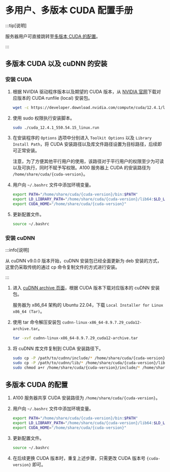 # 多用户、多版本 CUDA 配置手册

:::tip[说明]

服务器用户可直接跳转至[多版本 CUDA 的配置](#多版本-cuda-的配置)。

:::

## 多版本 CUDA 以及 cuDNN 的安装

### 安装 CUDA

1. 根据 NVIDIA 驱动程序版本以及期望的 CUDA 版本，从 [NVIDIA 官网](https://developer.nvidia.com/cuda-toolkit-archive)下载对应版本的 CUDA runfile (local) 安装包。
   
   ```sh
   wget -c https://developer.download.nvidia.com/compute/cuda/12.4.1/local_installers/cuda_12.4.1_550.54.15_linux.run
   ```

2. 使用 sudo 权限执行安装脚本。

   ```sh
   sudo ./cuda_12.4.1_550.54.15_linux.run
   ```

3. 在安装程序的 `Options` 选项中分别进入 `Toolkit Options` 以及 `Library Install Path`，将 CUDA 安装路径以及库文件路径设置为目标路径，后续即可正常安装。
   
   注意，为了方便其他平行用户的使用，该路径对于平行用户的权限至少为可读以及可执行，同时不赋予写权限。A100 服务器上 CUDA 的安装路径为 `/home/share/cuda/{cuda-version}`。

4. 用户向 `~/.bashrc` 文件中添加环境变量。

   ```sh
   export PATH="/home/share/cuda/{cuda-version}/bin:$PATH"
   export LD_LIBRARY_PATH="/home/share/cuda/{cuda-version}/lib64:$LD_LIBRARY_PATH"
   export CUDA_HOME="/home/share/cuda/{cuda-version}"
   ```

5. 更新配置文件。

   ```sh
   source ~/.bashrc
   ```

### 安装 cuDNN

:::info[说明]

从 cuDNN v9.0.0 版本开始，cuDNN 安装包已经全面更新为 deb 安装的方式，这里仍采取传统的通过 cp 命令复制文件的方式进行安装。

:::

1. 进入 [cuDNN archive 页面](https://developer.nvidia.com/rdp/cudnn-archive)，根据 CUDA 版本下载对应版本的 cuDNN 安装包。

   服务器为 x86_64 架构的 Ubuntu 22.04，下载 `Local Installer for Linux x86_64 (Tar)`。

2. 使用 tar 命令解压安装包 `cudnn-linux-x86_64-8.9.7.29_cuda12-archive.tar`。

   ```sh
   tar -xvf cudnn-linux-x86_64-8.9.7.29_cuda12-archive.tar
   ```

3. 将 cuDNN 库文件复制到 CUDA 安装路径下。

   ```sh
   sudo cp -P /path/to/cudnn/include/* /home/share/cuda/{cuda-version}/include
   sudo cp -P /path/to/cudnn/lib/* /home/share/cuda/{cuda-version}/lib64
   sudo chmod a+r /home/share/cuda/{cuda-version}/include/* /home/share/cuda/{cuda-version}/lib64/*
   ```

## 多版本 CUDA 的配置

1. A100 服务器共享 CUDA 安装路径为 `/home/share/cuda/{cuda-version}`。

2. 用户向 `~/.bashrc` 文件中添加环境变量。

   ```sh
   export PATH="/home/share/cuda/{cuda-version}/bin:$PATH"
   export LD_LIBRARY_PATH="/home/share/cuda/{cuda-version}/lib64:$LD_LIBRARY_PATH"
   export CUDA_HOME="/home/share/cuda/{cuda-version}"
   ```

3. 更新配置文件。

   ```sh
   source ~/.bashrc
   ```

4. 在后续更换 CUDA 版本时，重复上述步骤，只需更改 CUDA 版本号 `{cuda-version}` 即可。